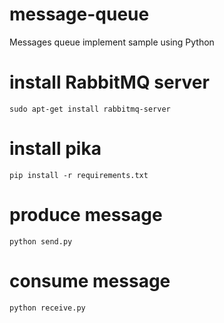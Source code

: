 # message-queue
Messages queue implement sample using Python

# install RabbitMQ server

    sudo apt-get install rabbitmq-server

# install pika

    pip install -r requirements.txt

# produce message

    python send.py

# consume message

    python receive.py

